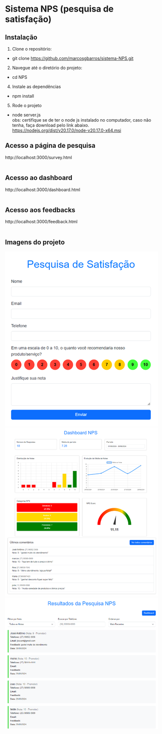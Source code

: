 # Sistema NPS (pesquisa de satisfação)

## Instalação

1. Clone o repositório:<br />
  - git clone https://github.com/marcosgbarros/sistema-NPS.git
2. Navegue até o diretório do projeto:<br />
  - cd NPS
4. Instale as dependências<br />
  - npm install
5. Rode o projeto<br />
  - node server.js<br />
obs: certifique se de ter o node js instalado no computador, caso não tenha, faça download pelo link abaixo.<br />
   https://nodejs.org/dist/v20.17.0/node-v20.17.0-x64.msi

## Acesso a página de pesquisa<br />
http://localhost:3000/survey.html<br /><br />
## Acesso ao dashboard<br />
http://localhost:3000/dashboard.html<br /><br />
## Acesso aos feedbacks<br />
http://localhost:3000/feedback.html<br /><br />

## Imagens do projeto<br />
![Screenshot](images/survey.png)<br />
![Screenshot](images/dashboard.png)<br />
![Screenshot](images/feedbacks.png)
